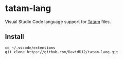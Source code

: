 # tatam-lang

Visual Studio Code language support for [Tatam](https://crates.io/crates/tatam) files.

## Install

```shell
cd ~/.vscode/extensions
git clone https://github.com/DavidD12/tatam-lang.git
```
